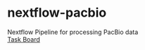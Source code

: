 # nextflow-pacbio
Nextflow Pipeline for processing PacBio data  
[Task Board](https://trello.com/b/No7OejHD/nextflow-pacbio)  

